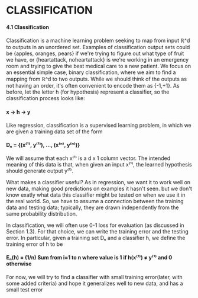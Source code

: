 # CLASSIFICATION

#### 4.1 Classification

Classification is a machine learning problem seeking to map from input &Ropf;^d to outputs in an unordered set. Examples of classification output sets could be {apples, oranges, pears} if we're trying to figure out what type of fruit we have, or {heartattack, noheartattack} is we're working in an emergency room and trying to give the best medical care to a new patient. We focus on an essential simple case, binary classification, where we aim to find a mapping from &Ropf;^d to two outputs. While we should think of the outputs as not having an order, it's often convenient to encode them as {-1,+1}. As before, let the letter h (for hypothesis) represent a classifier, so the classification process looks like:

#### x &rarr; h &rarr; y

Like regression, classification is a supervised learning problem, in which we are given a training data set of the form

#### D&#8345; &equals; {(x&#8317;&sup1;&#8318;, y&#8317;&sup1;&#8318;), ..., (x&#8317;&#8319;&#8318;, y&#8317;&#8319;&#8318;)}

We will assume that each x&#8317;&sup1;&#8318; is a d x 1 column vector. The intended meaning of this data is that, when given an input x&#8317;&sup1;&#8318;, the learned hypothesis should generate output y&#8317;&sup1;&#8318;.

What makes a classifier useful? As in regression, we want it to work well on new data, making good predictions on examples it hasn't seen. but we don't know exatly what data this classifier might be tested on when we use it in the real world. So, we have to assume a connection between the training data and testing data; typically, they are drawn independently from the same probability distribution.

In classification, we will often use 0-1 loss for evaluation (as discussed in Section 1.3). For that choice, we can write the training error and the testing error. In particular, given a training set D&#8345; and a classifier h, we define the training error of h to be 

#### E&#8345;(h) = (1/n) Sum from i=1 to n where value is 1 if h(x&#8317;&sup1;&#8318;) &ne; y&#8317;&sup1;&#8318; and 0 otherwise

For now, we will try to find a classifier with small training error(later, with some added criteria) and hope it generalizes well to new data, and has a small test error
